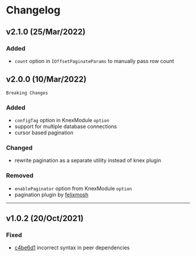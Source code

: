 # Changelog

## v2.1.0 (25/Mar/2022)

### Added

- `count` option in `IOffsetPaginateParams` to manually pass row count

## v2.0.0 (10/Mar/2022)

`Breaking Changes`

### Added

- `configTag` option in KnexModule `option`
- support for multiple database connections
- cursor based pagination

### Changed

- rewrite pagination as a separate utility instead of knex plugin

### Removed

- `enablePaginator` option from KnexModule `option`
- pagination plugin by [felixmosh](https://github.com/felixmosh/knex-paginate)

---
  
## v1.0.2 (20/Oct/2021)

### Fixed

- [c4be6d1](https://github.com/mithleshjs/knex-nest/commit/c4be6d10815d604340d0150963fdafad3d2f013a) incorrect syntax in peer dependencies
